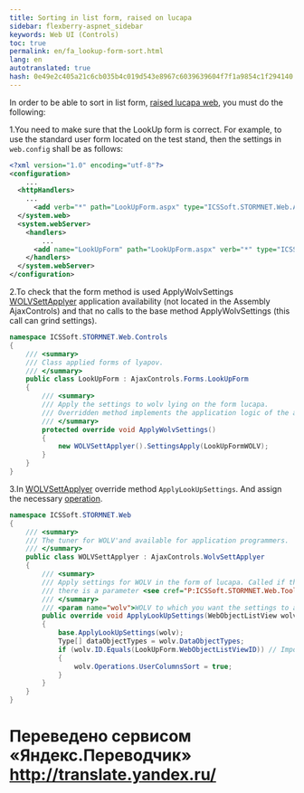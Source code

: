 ```yaml
--- 
title: Sorting in list form, raised on lucapa 
sidebar: flexberry-aspnet_sidebar 
keywords: Web UI (Controls) 
toc: true 
permalink: en/fa_lookup-form-sort.html 
lang: en 
autotranslated: true 
hash: 0e49e2c405a21c6cb035b4c019d543e8967c6039639604f7f1a9854c1f294140 
--- 
```


In order to be able to sort in list form, [raised lucapa web](fa_lookup-overview.html), you must do the following: 

1.You need to make sure that the LookUp form is correct. For example, to use the standard user form located on the test stand, then the settings in `web.config` shall be as follows: 

```xml
<?xml version="1.0" encoding="utf-8"?>
<configuration>
	...
  <httpHandlers>
	...
      <add verb="*" path="LookUpForm.aspx" type="ICSSoft.STORMNET.Web.AjaxControls.HandlerFactories.PageHandlersFactory`1[[ICSSoft.STORMNET.Web.Controls.LookUpForm, TestStand(ASP.NET Application)]], ICSSoft.STORMNET.Web.AjaxControls" validate="false" />
  </system.web>
  <system.webServer>
    <handlers>
		...
      <add name="LookUpForm" path="LookUpForm.aspx" verb="*" type="ICSSoft.STORMNET.Web.AjaxControls.HandlerFactories.PageHandlersFactory`1[[ICSSoft.STORMNET.Web.Controls.LookUpForm, TestStand(ASP.NET Application)]], ICSSoft.STORMNET.Web.AjaxControls" resourceType="Unspecified" preCondition="integratedMode" />
    </handlers>
  </system.webServer>
</configuration>
``` 

2.To check that the form method is used ApplyWolvSettings [WOLVSettApplyer](fa_wolv-sett-applyer.html) application availability (not located in the Assembly AjaxControls) and that no calls to the base method ApplyWolvSettings (this call can grind settings). 

```cs
namespace ICSSoft.STORMNET.Web.Controls
{
    /// <summary> 
    /// Class applied forms of lyapov. 
    /// </summary> 
    public class LookUpForm : AjaxControls.Forms.LookUpForm
    {
        /// <summary> 
        /// Apply the settings to wolv lying on the form lucapa. 
        /// Overridden method implements the application logic of the adjustments WOLV on the form. 
        /// </summary> 
        protected override void ApplyWolvSettings()
        {
            new WOLVSettApplyer().SettingsApply(LookUpFormWOLV);
        }
    }
}
``` 

3.In [WOLVSettApplyer](fa_wolv-sett-applyer.html) override method `ApplyLookUpSettings`. And assign the necessary [operation](fa_wolv-operations.html). 

```csharp
namespace ICSSoft.STORMNET.Web
{
    /// <summary> 
    /// The tuner for WOLV'and available for application programmers. 
    /// </summary> 
    public class WOLVSettApplyer : AjaxControls.WolvSettApplyer
    {
        /// <summary> 
        /// Apply settings for WOLV in the form of lucapa. Called if the HTTP request 
        /// there is a parameter <see cref="P:ICSSoft.STORMNET.Web.Tools.WebParamController.OpenedFromLookupParamName"/>. 
        /// </summary> 
        /// <param name="wolv">WOLV to which you want the settings to apply.</param> 
        public override void ApplyLookUpSettings(WebObjectListView wolv)
        {
            base.ApplyLookUpSettings(wolv);
            Type[] dataObjectTypes = wolv.DataObjectTypes;
            if (wolv.ID.Equals(LookUpForm.WebObjectListViewID)) // Impose the desired condition. 
            {
                wolv.Operations.UserColumnsSort = true;
            }
        }
    }
}
``` 



 # Переведено сервисом «Яндекс.Переводчик» http://translate.yandex.ru/